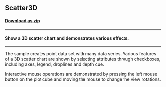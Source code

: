 ## Scatter3D
#### [Download as zip](https://minhaskamal.github.io/DownGit/#/home?url=https://github.com/GrapeCity/ComponentOne-WinForms-Samples/tree/master/NetFramework\Charts\CS\Scatter3D)
____
#### Show a 3D scatter chart and demonstrates various effects.
____
The sample creates point data set with many data series.  Various features of a 3D scatter chart are shown by selecting attributes through checkboxes, including axes, legend, droplines and depth cue. 

Interactive mouse operations are demonstrated by pressing the left mouse button on the plot cube and moving the mouse to change the view rotations. 